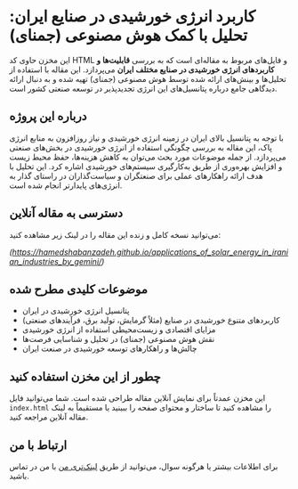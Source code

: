 # کاربرد انرژی خورشیدی در صنایع ایران: تحلیل با کمک هوش مصنوعی (جمنای)

این مخزن حاوی کد HTML و فایل‌های مربوط به مقاله‌ای است که به بررسی **قابلیت‌ها و کاربردهای انرژی خورشیدی در صنایع مختلف ایران** می‌پردازد. این مقاله با استفاده از تحلیل‌ها و بینش‌های ارائه شده توسط هوش مصنوعی (جمنای) تهیه شده و به دنبال ارائه دیدگاهی جامع درباره پتانسیل‌های این انرژی تجدیدپذیر در توسعه صنعتی کشور است.

## درباره این پروژه

با توجه به پتانسیل بالای ایران در زمینه انرژی خورشیدی و نیاز روزافزون به منابع انرژی پاک، این مقاله به بررسی چگونگی استفاده از انرژی خورشیدی در بخش‌های صنعتی می‌پردازد. از جمله موضوعات مورد بحث می‌توان به کاهش هزینه‌ها، حفظ محیط زیست و افزایش بهره‌وری از طریق به‌کارگیری سیستم‌های خورشیدی اشاره کرد. این تحلیل با هدف ارائه راهکارهای عملی برای صنعتگران و سیاست‌گذاران در راستای گذار به انرژی‌های پایدارتر انجام شده است.

## دسترسی به مقاله آنلاین

می‌توانید نسخه کامل و زنده این مقاله را در لینک زیر مشاهده کنید:


*(https://hamedshabanzadeh.github.io/applications_of_solar_energy_in_iranian_industries_by_gemini/)*

## موضوعات کلیدی مطرح شده

* پتانسیل انرژی خورشیدی در ایران
* کاربردهای متنوع خورشیدی در صنایع (مثلاً گرمایش، تولید برق، فرآیندهای صنعتی)
* مزایای اقتصادی و زیست‌محیطی استفاده از انرژی خورشیدی
* نقش هوش مصنوعی (جمنای) در تحلیل و شناسایی فرصت‌ها
* چالش‌ها و راهکارهای توسعه خورشیدی در صنعت ایران

## چطور از این مخزن استفاده کنید

این مخزن عمدتاً برای نمایش آنلاین مقاله طراحی شده است. شما می‌توانید فایل `index.html` را مشاهده کنید تا ساختار و محتوای صفحه را ببینید یا مستقیماً به لینک مقاله آنلاین مراجعه کنید.

## ارتباط با من

برای اطلاعات بیشتر یا هرگونه سوال، می‌توانید از طریق [لینک‌تری من](https://linktr.ee/hamed.shabanzadeh) با من در تماس باشید.
